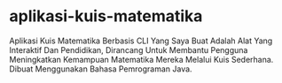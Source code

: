 # aplikasi-kuis-matematika
Aplikasi Kuis Matematika Berbasis CLI Yang Saya Buat Adalah Alat Yang Interaktif Dan Pendidikan, Dirancang Untuk Membantu Pengguna Meningkatkan Kemampuan Matematika Mereka Melalui Kuis Sederhana. Dibuat Menggunakan Bahasa Pemrograman Java.
